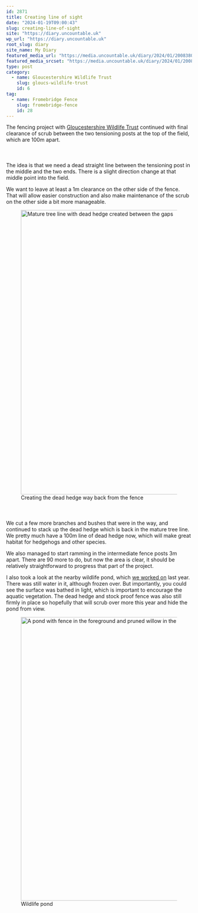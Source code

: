 ```yaml
---
id: 2871
title: Creating line of sight
date: "2024-01-19T09:00:43"
slug: creating-line-of-sight
site: "https://diary.uncountable.uk"
wp_url: "https://diary.uncountable.uk"
root_slug: diary
site_name: My Diary
featured_media_url: "https://media.uncountable.uk/diary/2024/01/20083808/IMG20240119131018.webp"
featured_media_srcset: "https://media.uncountable.uk/diary/2024/01/20083808/IMG20240119131018-300x146.webp 300w, https://media.uncountable.uk/diary/2024/01/20083808/IMG20240119131018-1024x498.webp 1024w, https://media.uncountable.uk/diary/2024/01/20083808/IMG20240119131018-150x150.webp 150w, https://media.uncountable.uk/diary/2024/01/20083808/IMG20240119131018-640x311.webp 640w, https://media.uncountable.uk/diary/2024/01/20083808/IMG20240119131018.webp 2000w"
type: post
category:
  - name: Gloucestershire Wildlife Trust
    slug: gloucs-wildlife-trust
    id: 6
tag:
  - name: Fromebridge Fence
    slug: fromebridge-fence
    id: 28
---
```



<p>The fencing project with <a href="https://www.gloucestershirewildlifetrust.co.uk/volunteer">Gloucestershire Wildlife Trust</a> continued with final clearance of scrub between the two tensioning posts at the top of the field, which are 100m apart.</p>


<style>.kb-row-layout-id2871_e3023f-0e > .kt-row-column-wrap{align-content:start;}:where(.kb-row-layout-id2871_e3023f-0e > .kt-row-column-wrap) > .wp-block-kadence-column{justify-content:start;}.kb-row-layout-id2871_e3023f-0e > .kt-row-column-wrap{column-gap:var(--global-kb-gap-md, 2rem);row-gap:var(--global-kb-gap-md, 2rem);padding-top:var(--global-kb-spacing-sm, 1.5rem);padding-bottom:var(--global-kb-spacing-sm, 1.5rem);grid-template-columns:repeat(2, minmax(0, 1fr));}.kb-row-layout-id2871_e3023f-0e > .kt-row-layout-overlay{opacity:0.30;}@media all and (max-width: 1024px){.kb-row-layout-id2871_e3023f-0e > .kt-row-column-wrap{grid-template-columns:repeat(2, minmax(0, 1fr));}}@media all and (max-width: 767px){.kb-row-layout-id2871_e3023f-0e > .kt-row-column-wrap{grid-template-columns:minmax(0, 1fr);}.kb-row-layout-id2871_e3023f-0e > .kt-row-column-wrap > .wp-block-kadence-column:nth-of-type(1){order:2;}.kb-row-layout-id2871_e3023f-0e > .kt-row-column-wrap > .wp-block-kadence-column:nth-of-type(2){order:1;}.kb-row-layout-id2871_e3023f-0e > .kt-row-column-wrap > .wp-block-kadence-column:nth-of-type(3){order:12;}.kb-row-layout-id2871_e3023f-0e > .kt-row-column-wrap > .wp-block-kadence-column:nth-of-type(4){order:11;}.kb-row-layout-id2871_e3023f-0e > .kt-row-column-wrap > .wp-block-kadence-column:nth-of-type(5){order:22;}.kb-row-layout-id2871_e3023f-0e > .kt-row-column-wrap > .wp-block-kadence-column:nth-of-type(6){order:21;}.kb-row-layout-id2871_e3023f-0e > .kt-row-column-wrap > .wp-block-kadence-column:nth-of-type(7){order:32;}.kb-row-layout-id2871_e3023f-0e > .kt-row-column-wrap > .wp-block-kadence-column:nth-of-type(8){order:31;}}</style><div class="kb-row-layout-wrap kb-row-layout-id2871_e3023f-0e alignnone wp-block-kadence-rowlayout"><div class="kt-row-column-wrap kt-has-2-columns kt-row-layout-equal kt-tab-layout-inherit kt-mobile-layout-row kt-row-valign-top">
<style>.kadence-column2871_426e91-02 > .kt-inside-inner-col,.kadence-column2871_426e91-02 > .kt-inside-inner-col:before{border-top-left-radius:0px;border-top-right-radius:0px;border-bottom-right-radius:0px;border-bottom-left-radius:0px;}.kadence-column2871_426e91-02 > .kt-inside-inner-col{column-gap:var(--global-kb-gap-sm, 1rem);}.kadence-column2871_426e91-02 > .kt-inside-inner-col{flex-direction:column;}.kadence-column2871_426e91-02 > .kt-inside-inner-col > .aligncenter{width:100%;}.kadence-column2871_426e91-02 > .kt-inside-inner-col:before{opacity:0.3;}.kadence-column2871_426e91-02{position:relative;}@media all and (max-width: 1024px){.kadence-column2871_426e91-02 > .kt-inside-inner-col{flex-direction:column;justify-content:center;}}@media all and (max-width: 767px){.kadence-column2871_426e91-02 > .kt-inside-inner-col{flex-direction:column;justify-content:center;}}</style>
<div class="wp-block-kadence-column kadence-column2871_426e91-02"><div class="kt-inside-inner-col">
<p>The idea is that we need a dead straight line between the tensioning post in the middle and the two ends.  There is a slight direction change at that middle point into the field.</p>



<p>We want to leave at least a 1m clearance on the other side of the fence.  That will allow easier construction and also make maintenance of the scrub on the other side a bit more manageable.</p>
</div></div>


<style>.kadence-column2871_61929c-be > .kt-inside-inner-col,.kadence-column2871_61929c-be > .kt-inside-inner-col:before{border-top-left-radius:0px;border-top-right-radius:0px;border-bottom-right-radius:0px;border-bottom-left-radius:0px;}.kadence-column2871_61929c-be > .kt-inside-inner-col{column-gap:var(--global-kb-gap-sm, 1rem);}.kadence-column2871_61929c-be > .kt-inside-inner-col{flex-direction:column;}.kadence-column2871_61929c-be > .kt-inside-inner-col > .aligncenter{width:100%;}.kadence-column2871_61929c-be > .kt-inside-inner-col:before{opacity:0.3;}.kadence-column2871_61929c-be{position:relative;}@media all and (max-width: 1024px){.kadence-column2871_61929c-be > .kt-inside-inner-col{flex-direction:column;justify-content:center;}}@media all and (max-width: 767px){.kadence-column2871_61929c-be > .kt-inside-inner-col{flex-direction:column;justify-content:center;}}</style>
<div class="wp-block-kadence-column kadence-column2871_61929c-be"><div class="kt-inside-inner-col">
<figure class="wp-block-image size-large"><img loading="lazy" decoding="async" width="1024" height="770" src="https://media.uncountable.uk/diary/2024/01/20083806/IMG20240119110025-1024x770.webp" alt="Mature tree line with dead hedge created between the gaps" class="wp-image-2865" srcset="https://media.uncountable.uk/diary/2024/01/20083806/IMG20240119110025-1024x770.webp 1024w, https://media.uncountable.uk/diary/2024/01/20083806/IMG20240119110025-300x226.webp 300w, https://media.uncountable.uk/diary/2024/01/20083806/IMG20240119110025-640x481.webp 640w, https://media.uncountable.uk/diary/2024/01/20083806/IMG20240119110025.webp 2000w" sizes="auto, (max-width: 1024px) 100vw, 1024px" /><figcaption class="wp-element-caption">Creating the dead hedge way back from the fence</figcaption></figure>
</div></div>

</div></div>


<p>We cut a few more branches and bushes that were in the way, and continued to stack up the dead hedge which is back in the mature tree line.  We pretty much have a 100m line of dead hedge now, which will make great habitat for hedgehogs and other species.</p>



<p>We also managed to start ramming in the intermediate fence posts 3m apart.  There are 90 more to do, but now the area is clear, it should be relatively straightforward to progress that part of the project.</p>



<p>I also took a look at the nearby wildlife pond, which <a href="https://diary.uncountable.uk/2023/11/creating-pond-life/">we worked on</a> last year.  There was still water in it, although frozen over.  But importantly, you could see the surface was bathed in light, which is important to encourage the aquatic vegetation.  The dead hedge and stock proof fence was also still firmly in place so hopefully that will scrub over more this year and hide the pond from view.</p>



<figure class="wp-block-image size-large"><img loading="lazy" decoding="async" width="1024" height="768" src="https://media.uncountable.uk/diary/2024/01/20083807/IMG20240119130510-1024x768.webp" alt="A pond with fence in the foreground and pruned willow in the pond" class="wp-image-2866" srcset="https://media.uncountable.uk/diary/2024/01/20083807/IMG20240119130510-1024x768.webp 1024w, https://media.uncountable.uk/diary/2024/01/20083807/IMG20240119130510-300x225.webp 300w, https://media.uncountable.uk/diary/2024/01/20083807/IMG20240119130510-640x480.webp 640w, https://media.uncountable.uk/diary/2024/01/20083807/IMG20240119130510.webp 2000w" sizes="auto, (max-width: 1024px) 100vw, 1024px" /><figcaption class="wp-element-caption">Wildlife pond</figcaption></figure>
